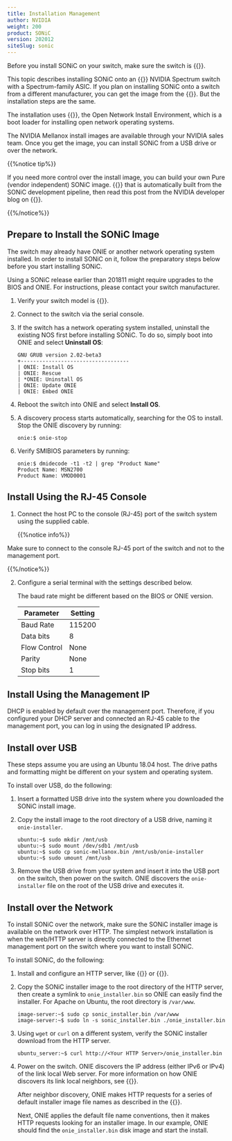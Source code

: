 ```yaml
---
title: Installation Management
author: NVIDIA
weight: 200
product: SONiC
version: 202012
siteSlug: sonic
---
```


Before you install SONiC on your switch, make sure the switch is {{<exlink url="https://github.com/Azure/SONiC/wiki/Supported-Devices-and-Platforms" text="supported">}}.

This topic describes installing SONiC onto an {{<exlink url="https://opencomputeproject.github.io/onie/user-guide/index.html" text="ONIE-enabled">}} NVIDIA Spectrum switch with a Spectrum-family ASIC. If you plan on installing SONiC onto a switch from a different manufacturer, you can get the image from the {{<exlink url="https://github.com/Azure/SONiC/wiki/Supported-Devices-and-Platforms" text="Azure GitHub site">}}. But the installation steps are the same.

The installation uses {{<exlink url="https://opencomputeproject.github.io/onie/user-guide/index.html" text="ONIE">}}, the Open Network Install Environment, which is a boot loader for installing open network operating systems.

The NVIDIA Mellanox install images are available through your NVIDIA sales team. Once you get the image, you can install SONiC from a USB drive or over the network.

{{%notice tip%}}

If you need more control over the install image, you can build your own Pure (vendor independent) SONiC image. {{<exlink url="https://sonic-build.azurewebsites.net/ui/sonic/pipelines" text="Download an image">}} that is automatically built from the SONiC development pipeline, then read this post from the NVIDIA developer blog on {{<exlink url="https://developer.nvidia.com/blog/building-pure-sonic-image/" text="how to build it">}}.

{{%/notice%}}

## Prepare to Install the SONiC Image

The switch may already have ONIE or another network operating system installed. In order to install SONiC on it, follow the preparatory steps below before you start installing SONiC.

Using a SONiC release earlier than 201811 might require upgrades to the BIOS and ONIE. For instructions, please contact your switch manufacturer.

1. Verify your switch model is {{<exlink url="https://github.com/Azure/SONiC/wiki/Supported-Devices-and-Platforms" text="supported">}}.
1. Connect to the switch via the serial console.
1. If the switch has a network operating system installed, uninstall the existing NOS first before installing SONiC. To do so, simply boot into ONIE and select **Uninstall OS**:

       GNU GRUB version 2.02-beta3
       +-----------------------------------
       | ONIE: Install OS
       | ONIE: Rescue
       | *ONIE: Uninstall OS
       | ONIE: Update ONIE
       | ONIE: Embed ONIE

1. Reboot the switch into ONIE and select **Install OS**.

1. A discovery process starts automatically, searching for the OS to install. Stop the ONIE discovery by running:

       onie:$ onie-stop
1. Verify SMIBIOS parameters by running:

       onie:$ dmidecode -t1 -t2 | grep "Product Name"
       Product Name: MSN2700
       Product Name: VMOD0001

## Install Using the RJ-45 Console

1. Connect the host PC to the console (RJ-45) port of the switch system using the supplied cable.

   {{%notice info%}}

Make sure to connect to the console RJ-45 port of the switch and not to the management port.

   {{%/notice%}}

2. Configure a serial terminal with the settings described below.

   The baud rate might be different based on the BIOS or ONIE version.

   | Parameter | Setting |
   | --------- | ------- |
   | Baud Rate | 115200 |
   | Data bits | 8 |
   | Flow Control | None |
   | Parity | None |
   | Stop bits | 1 |

## Install Using the Management IP

DHCP is enabled by default over the management port. Therefore, if you configured your DHCP server and connected an RJ-45 cable to the management port, you can log in using the designated IP address.

## Install over USB

These steps assume you are using an Ubuntu 18.04 host. The drive paths and formatting might be different on your system and operating system.

To install over USB, do the following:

1. Insert a formatted USB drive into the system where you downloaded the SONiC install image.

1. Copy the install image to the root directory of a USB drive, naming it `onie-installer`.

       ubuntu:~$ sudo mkdir /mnt/usb
       ubuntu:~$ sudo mount /dev/sdb1 /mnt/usb
       ubuntu:~$ sudo cp sonic-mellanox.bin /mnt/usb/onie-installer
       ubuntu:~$ sudo umount /mnt/usb

1. Remove the USB drive from your system and insert it into the USB port on the switch, then power on the switch. ONIE discovers the `onie-installer` file on the root of the USB drive and executes it.

## Install over the Network

To install SONiC over the network, make sure the SONiC installer image is available on the network over HTTP. The simplest network installation is when the web/HTTP server is directly connected to the Ethernet management port on the switch where you want to install SONiC.

To install SONiC, do the following:

1. Install and configure an HTTP server, like {{<exlink url="https://httpd.apache.org/" text="Apache">}} or {{<exlink url="https://nginx.org/" text="NGINX">}}.
1. Copy the SONiC installer image to the root directory of the HTTP server, then create a symlink to `onie_installer.bin` so ONIE can easily find the installer. For Apache on Ubuntu, the root directory is `/var/www`.

       image-server:~$ sudo cp sonic_installer.bin /var/www
       image-server:~$ sudo ln -s sonic_installer.bin ./onie_installer.bin

1. Using `wget` or `curl` on a different system, verify the SONiC installer download from the HTTP server.

       ubuntu_server:~$ curl http://<Your HTTP Server>/onie_installer.bin

1. Power on the switch. ONIE discovers the IP address (either IPv6 or IPv4) of the link local Web server. For more information on how ONIE discovers its link local neighbors, see {{<exlink url="https://opencomputeproject.github.io/onie/design-spec/discovery.html#discover-neighbors" text="the ONIE documentation">}}.

   After neighbor discovery, ONIE makes HTTP requests for a series of default installer image file names as described in the {{<exlink url="https://opencomputeproject.github.io/onie/design-spec/discovery.html#default-file-name" text="ONIE documentation">}}.

   Next, ONIE applies the default file name conventions, then it makes HTTP requests looking for an installer image. In our example, ONIE should find the `onie_installer.bin` disk image and start the install.
